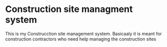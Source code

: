 # Construction site managment system
This is my Construcction site management system. Basicaaly it is meant for construction contractors who need help managing the construction sites 
